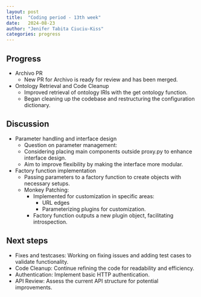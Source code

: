 ```yaml
---
layout: post
title:  "Coding period - 13th week"
date:   2024-08-23
author: "Jenifer Tabita Ciuciu-Kiss"
categories: progress
---
```


## Progress

- Archivo PR
    - New PR for Archivo is ready for review and has been merged.
- Ontology Retrieval and Code Cleanup
    - Improved retrieval of ontology IRIs with the get ontology function.
    - Began cleaning up the codebase and restructuring the configuration dictionary.

## Discussion
- Parameter handling and interface design
    - Question on parameter management:
    - Considering placing main components outside proxy.py to enhance interface design.
    - Aim to improve flexibility by making the interface more modular.
- Factory function implementation
    - Passing parameters to a factory function to create objects with necessary setups.
    - Monkey Patching:
        - Implemented for customization in specific areas:
            - URL edges
            - Parameterizing plugins for customization.
        - Factory function outputs a new plugin object, facilitating introspection.

## Next steps
- Fixes and testcases: Working on fixing issues and adding test cases to validate functionality.
- Code Cleanup: Continue refining the code for readability and efficiency.
- Authentication: Implement basic HTTP authentication.
- API Review: Assess the current API structure for potential improvements.